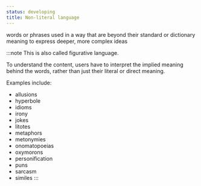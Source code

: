 ```yaml
---
status: developing
title: Non-literal language
---
```


words or phrases used in a way that are beyond their standard or dictionary meaning to express deeper, more complex ideas

:::note
This is also called figurative language.

To understand the content, users have to interpret the implied meaning behind the words, rather than just their literal or direct meaning.

Examples include:

- allusions
- hyperbole
- idioms
- irony
- jokes
- litotes
- metaphors
- metonymies
- onomatopoeias
- oxymorons
- personification
- puns
- sarcasm
- similes
:::